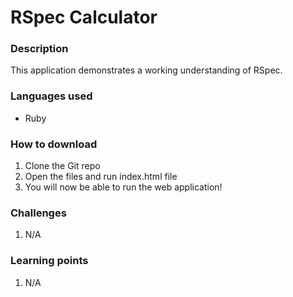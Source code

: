 # RSpec Calculator

### Description
This application demonstrates a working understanding of RSpec.

### Languages used
* Ruby

### How to download
1. Clone the Git repo
2. Open the files and run index.html file
3. You will now be able to run the web application!

### Challenges
1. N/A

### Learning points
1. N/A
